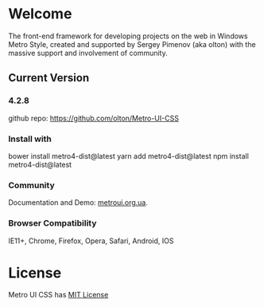 # Welcome

The front-end framework for developing projects on the web in Windows Metro Style, created and supported by Sergey Pimenov (aka olton) with the massive support and involvement of community.   

## Current Version

### 4.2.8

github repo: https://github.com/olton/Metro-UI-CSS


### Install with 
bower install metro4-dist@latest
yarn add metro4-dist@latest
npm install metro4-dist@latest

### Community

 Documentation and Demo: [metroui.org.ua](http://metroui.org.ua/).   


### Browser Compatibility
IE11+, Chrome, Firefox, Opera, Safari, Android, IOS

# License
Metro UI CSS has [MIT License](https://github.com/olton/Metro-UI-CSS/blob/master/LICENSE)
